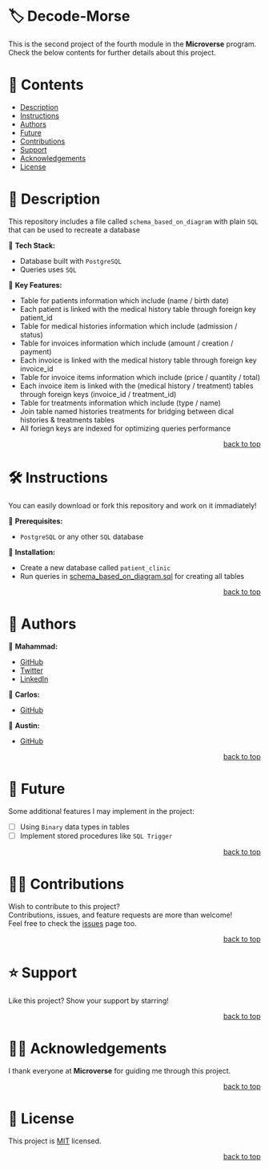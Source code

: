 <a name="title"></a>

<!-- TITLE -->

# 🏷️ Decode-Morse

This is the second project of the fourth module in the **Microverse** program.
<br/>
Check the below contents for further details about this project.

<!-- CONTENTS -->

# 📗 Contents

- [Description](#description)
- [Instructions](#instructions)
- [Authors](#authors)
- [Future](#future)
- [Contributions](#contributions)
- [Support](#support)
- [Acknowledgements](#acknowledgements)
- [License](#license)

<!-- DESCRIPTION -->

<a name="description"></a>

# 📖 Description

This repository includes a file called `schema_based_on_diagram` with plain `SQL` that can be used to recreate a database

📌 **Tech Stack:**
- Database built with `PostgreSQL`
- Queries uses `SQL`

📌 **Key Features:**
- Table for patients information which include (name / birth date)
- Each patient is linked with the medical history table through foreign key patient_id
- Table for medical histories information which include (admission / status)
- Table for invoices information which include (amount / creation / payment)
- Each invoice is linked with the medical history table through foreign key invoice_id
- Table for invoice items information which include (price / quantity / total)
- Each invoice item is linked with the (medical history / treatment) tables through foreign keys (invoice_id / treatment_id)
- Table for treatments information which include (type / name)
- Join table named histories treatments for bridging between dical histories & treatments tables
- All foriegn keys are indexed for optimizing queries performance

<p align="right"><a href="#title">back to top</a></p>

<!-- INSTRUCTIONS -->

<a name="instructions"></a>

# 🛠️ Instructions

You can easily download or fork this repository and work on it immadiately!

📌 **Prerequisites:**
- `PostgreSQL` or any other `SQL` database

📌 **Installation:**
- Create a new database called `patient_clinic`
- Run queries in [schema_based_on_diagram.sql](schema_based_on_diagram.sql) for creating all tables

<p align="right"><a href="#title">back to top</a></p>

<!-- AUTHORS -->

<a name="authors"></a>

# 👥 Authors

📌 **Mahammad:**
- [GitHub](https://github.com/mahammad-mostafa)
- [Twitter](https://twitter.com/mahammad_mostfa)
- [LinkedIn](https://linkedin.com/in/mahammad-mostafa)

📌 **Carlos:**
- [GitHub](https://github.com/CarlosZ96)

📌 **Austin:**
- [GitHub](https://github.com/stino-x)

<p align="right"><a href="#title">back to top</a></p>

<!-- FUTURE -->

<a name="future"></a>

# 🔭 Future

Some additional features I may implement in the project:
- [ ] Using `Binary` data types in tables
- [ ] Implement stored procedures like `SQL Trigger`

<p align="right"><a href="#title">back to top</a></p>

<!-- CONTRIBUTIONS -->

<a name="contributions"></a>

# 🤝🏻 Contributions

Wish to contribute to this project?
<br/>
Contributions, issues, and feature requests are more than welcome!
<br/>
Feel free to check the [issues](../../issues) page too.

<p align="right"><a href="#title">back to top</a></p>

<!-- SUPPORT -->

<a name="support"></a>

# ⭐️ Support

Like this project? Show your support by starring!

<p align="right"><a href="#title">back to top</a></p>

<!-- ACKNOWLEDGEMENTS -->

<a name="acknowledgements"></a>

# 🙏🏻 Acknowledgements

I thank everyone at **Microverse** for guiding me through this project.

<p align="right"><a href="#title">back to top</a></p>

<!-- LICENSE -->

<a name="license"></a>

# 📝 License

This project is [MIT](LICENSE.md) licensed.

<p align="right"><a href="#title">back to top</a></p>

